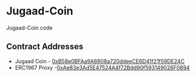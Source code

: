 # Jugaad-Coin
Jugaad-Coin code


## Contract Addresses
- Jugaad Coin - [0xB58e0BFAa9A8808a720ddeeCE6D41f21f59DE24C](https://polygonscan.com/address/0xB58e0BFAa9A8808a720ddeeCE6D41f21f59DE24C#code)
- ERC1967 Proxy -[0xAe83e3Ad5E47524A4f72Bdd90f593149026F0894](https://polygonscan.com/address/0xAe83e3Ad5E47524A4f72Bdd90f593149026F0894#code)
